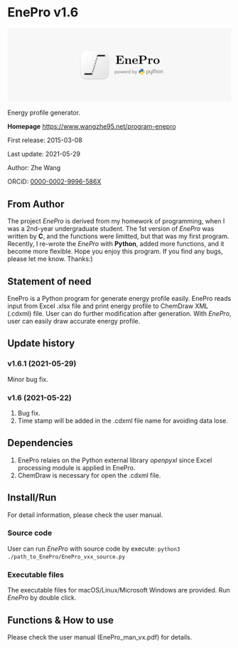 # EnePro v1.6
![](EnePro_icon.png)

Energy profile generator.

**Homepage** https://www.wangzhe95.net/program-enepro

First release: 2015-03-08

Last update: 2021-05-29

Author: Zhe Wang

ORCiD: [0000-0002-9996-586X](https://orcid.org/0000-0002-9996-586X)

## From Author
The project *EnePro* is derived from my homework of programming, when I was a 2nd-year undergraduate student.
The 1st version of *EnePro* was written by **C**, and the functions were limitted, but that was my first program.
Recently, I re-wrote the *EnePro* with **Python**, added more functions, and it become more flexible.
Hope you enjoy this program. If you find any bugs, please let me know. Thanks:)

## Statement of need
EnePro is a Python program for generate energy profile easily. EnePro reads input from Excel .xlsx
file and print energy profile to ChemDraw XML (.cdxml) file. User can do further modification after generation.
With *EnePro*, user can easily draw accurate energy profile.

## Update history
### v1.6.1 (2021-05-29)
Minor bug fix.

### v1.6 (2021-05-22)
1. Bug fix.
2. Time stamp will be added in the .cdxml file name for avoiding data lose.

## Dependencies
1. EnePro relaies on the Python external library *openpyxl* since Excel processing module is applied in EnePro.
2. ChemDraw is necessary for open the .cdxml file.

## Install/Run
For detail information, please check the user manual.

### Source code
User can run *EnePro* with source code by execute: `python3 ./path_to_EnePro/EnePro_vxx_source.py`

### Executable files
The executable files for macOS/Linux/Microsoft Windows are provided. Run *EnePro* by double click.

## Functions & How to use
Please check the user manual (EnePro_man_vx.pdf) for details.
